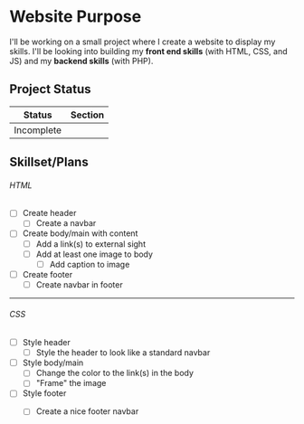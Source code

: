 # Website Purpose
I'll be working on a small project where I create a website to display my skills. I'll be looking into building my **front end skills** (with HTML, CSS, and JS) and my **backend skills** (with PHP). 

## Project Status
| Status | Section |
| ------ | ------- |
| Incomplete |
 
## Skillset/Plans
###### HTML
- [ ] Create header
    - [ ] Create a navbar
- [ ] Create body/main with content
    - [ ] Add a link(s) to external sight 
    - [ ] Add at least one image to body
        - [ ] Add caption to image
- [ ] Create footer
    - [ ] Create navbar in footer

<hr>

###### CSS
- [ ] Style header
    - [ ] Style the header to look like a standard navbar
- [ ] Style body/main 
    - [ ] Change the color to the link(s) in the body
    - [ ] "Frame" the image
- [ ] Style footer
    - [ ] Create a nice footer navbar


